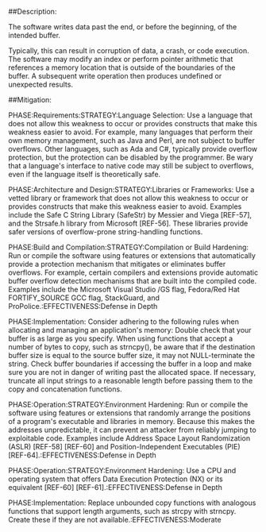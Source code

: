 ##Description:

The software writes data past the end, or before the beginning, of the intended buffer.

Typically, this can result in corruption of data, a crash, or code execution. The software may modify an index or perform pointer arithmetic that references a memory location that is outside of the boundaries of the buffer. A subsequent write operation then produces undefined or unexpected results.

##Mitigation:


PHASE:Requirements:STRATEGY:Language Selection:
Use a language that does not allow this weakness to occur or provides constructs that make this weakness easier to avoid. For example, many languages that perform their own memory management, such as Java and Perl, are not subject to buffer overflows. Other languages, such as Ada and C#, typically provide overflow protection, but the protection can be disabled by the programmer. Be wary that a language's interface to native code may still be subject to overflows, even if the language itself is theoretically safe.

PHASE:Architecture and Design:STRATEGY:Libraries or Frameworks:
Use a vetted library or framework that does not allow this weakness to occur or provides constructs that make this weakness easier to avoid. Examples include the Safe C String Library (SafeStr) by Messier and Viega [REF-57], and the Strsafe.h library from Microsoft [REF-56]. These libraries provide safer versions of overflow-prone string-handling functions.

PHASE:Build and Compilation:STRATEGY:Compilation or Build Hardening:
Run or compile the software using features or extensions that automatically provide a protection mechanism that mitigates or eliminates buffer overflows. For example, certain compilers and extensions provide automatic buffer overflow detection mechanisms that are built into the compiled code. Examples include the Microsoft Visual Studio /GS flag, Fedora/Red Hat FORTIFY_SOURCE GCC flag, StackGuard, and ProPolice.:EFFECTIVENESS:Defense in Depth

PHASE:Implementation:
Consider adhering to the following rules when allocating and managing an application's memory: Double check that your buffer is as large as you specify. When using functions that accept a number of bytes to copy, such as strncpy(), be aware that if the destination buffer size is equal to the source buffer size, it may not NULL-terminate the string. Check buffer boundaries if accessing the buffer in a loop and make sure you are not in danger of writing past the allocated space. If necessary, truncate all input strings to a reasonable length before passing them to the copy and concatenation functions.

PHASE:Operation:STRATEGY:Environment Hardening:
Run or compile the software using features or extensions that randomly arrange the positions of a program's executable and libraries in memory. Because this makes the addresses unpredictable, it can prevent an attacker from reliably jumping to exploitable code. Examples include Address Space Layout Randomization (ASLR) [REF-58] [REF-60] and Position-Independent Executables (PIE) [REF-64].:EFFECTIVENESS:Defense in Depth

PHASE:Operation:STRATEGY:Environment Hardening:
Use a CPU and operating system that offers Data Execution Protection (NX) or its equivalent [REF-60] [REF-61].:EFFECTIVENESS:Defense in Depth

PHASE:Implementation:
Replace unbounded copy functions with analogous functions that support length arguments, such as strcpy with strncpy. Create these if they are not available.:EFFECTIVENESS:Moderate

